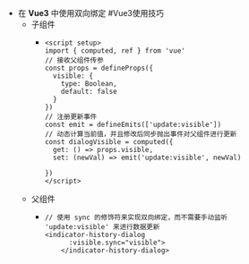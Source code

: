 - 在 **Vue3** 中使用双向绑定 #Vue3使用技巧
	- 子组件
		- ```vue
		  <script setup>
		  import { computed, ref } from 'vue'
		  // 接收父组件传参
		  const props = defineProps({
		    visible: {
		      type: Boolean,
		      default: false
		    }
		  })
		  // 注册更新事件
		  const emit = defineEmits(['update:visible'])
		  // 动态计算当前值，并且修改后同步抛出事件对父组件进行更新
		  const dialogVisible = computed({
		    get: () => props.visible,
		    set: (newVal) => emit('update:visible', newVal)
		  
		  })
		  </script>
		  ```
	- 父组件
		- ```vue3
		  // 使用 sync 的修饰符来实现双向绑定，而不需要手动监听 'update:visible' 来进行数据更新
		  <indicator-history-dialog
		        :visible.sync="visible">
		      </indicator-history-dialog>
		  ```
